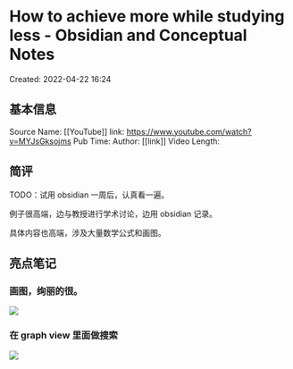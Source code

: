 # How to achieve more while studying less - Obsidian and Conceptual Notes

Created: 2022-04-22 16:24

## 基本信息

Source Name: [[YouTube]]
link: https://www.youtube.com/watch?v=MYJsGksojms
Pub Time: 
Author: [[link]]
Video Length: 

## 简评

TODO：试用 obsidian 一周后，认真看一遍。

例子很高端，边与教授进行学术讨论，边用 obsidian 记录。

具体内容也高端，涉及大量数学公式和画图。

## 亮点笔记

### 画图，绚丽的很。

![](https://tva1.sinaimg.cn/large/e6c9d24egy1h1ievwes3sj21dq0s2jxt.jpg)

### 在 graph view 里面做搜索

![](https://tva1.sinaimg.cn/large/e6c9d24egy1h1if2r5b37j21060kk41v.jpg)